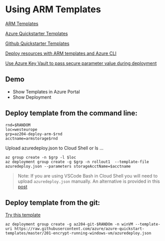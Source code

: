 # Using ARM Templates

[ARM Templates](https://docs.microsoft.com/en-us/azure/azure-resource-manager/templates/overview)

[Azure Quickstarter Templates](https://azure.microsoft.com/en-us/resources/templates/)

[Github Quickstarter Templates](https://github.com/Azure/azure-quickstart-templates)

[Deploy resources with ARM templates and Azure CLI](https://docs.microsoft.com/en-us/azure/azure-resource-manager/templates/deploy-cli)

[Use Azure Key Vault to pass secure parameter value during deployment](https://learn.microsoft.com/en-us/azure/azure-resource-manager/templates/key-vault-parameter?tabs=azure-cli)

## Demo

- Show Templates in Azure Portal
- Show Deployment

## Deploy template from the command line:

```
rnd=$RANDOM
loc=westeurope
grp=az204-deploy-arm-$rnd
acctname=armstorage$rnd
```

Upload azuredeploy.json to Cloud Shell or ls ...

```
az group create -n $grp -l $loc
az deployment group create -g $grp -n rollout1  --template-file azuredeploy.json --parameters storageAcctName=$acctname
```

> Note: If you are using VSCode Bash in Cloud Shell you will need to upload `azuredeploy.json` manually. An alternative is provided in this [post](https://microsoft.github.io/AzureTipsAndTricks/blog/tip127.html)

## Deploy template from the git:

[Try this template](https://azure.microsoft.com/de-de/resources/templates/201-encrypt-running-windows-vm/)

```
az deployment group create -g az204-git-$RANDOm -n winVM --template-uri https://raw.githubusercontent.com/azure/azure-quickstart-templates/master/201-encrypt-running-windows-vm/azuredeploy.json
```
